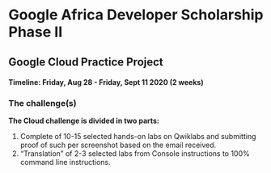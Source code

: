 # Google Africa Developer Scholarship Phase II 

## Google Cloud Practice Project

#### Timeline: Friday, Aug 28 - Friday, Sept 11 2020 (2 weeks)


### The challenge(s)

**The Cloud challenge is divided in two parts:**

1. Complete of 10-15 selected hands-on labs on Qwiklabs and submitting proof of such per screenshot based on the email received.
2. “Translation” of 2-3 selected labs from Console instructions to 100% command line instructions.

